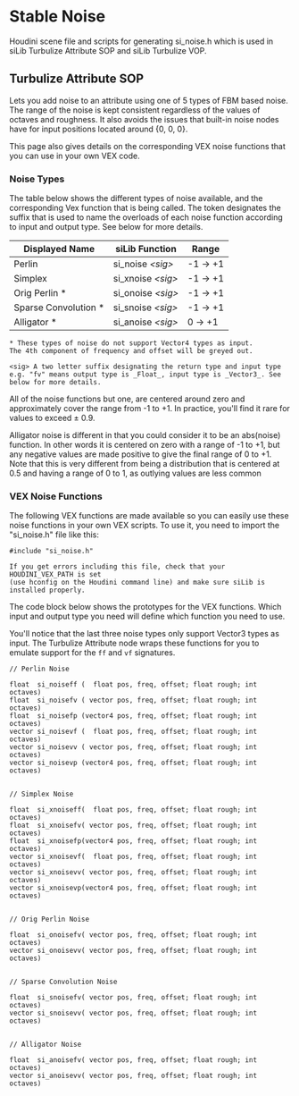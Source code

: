 # Stable Noise

Houdini scene file and scripts for generating si_noise.h which is used in siLib Turbulize Attribute SOP and siLib Turbulize VOP.


## Turbulize Attribute SOP

Lets you add noise to an attribute using one of 5 types of FBM based noise. The range of the noise is kept consistent regardless of the
values of octaves and roughness. It also avoids the issues that built-in noise nodes have for input positions located around {0, 0, 0}. 

This page also gives details on the corresponding VEX noise functions that you can use in your own VEX code.

### Noise Types

The table below shows the different types of noise available, and the corresponding Vex function that is being called. The <sig> token
designates the suffix that is used to name the overloads of each noise function according to input and output type. See below for more details.

| Displayed Name | siLib Function | Range |
|----------------|----------------|-------|
| Perlin | si_noise _&lt;sig&gt;_ | -1 -> +1 |
| Simplex | si_xnoise _&lt;sig&gt;_ | -1 -> +1 |
| Orig Perlin * | si_onoise _&lt;sig&gt;_ | -1 -> +1 |
| Sparse Convolution * | si_snoise _&lt;sig&gt;_ | -1 -> +1 |
| Alligator * | si_anoise _&lt;sig&gt;_ | 0 -> +1 |

    * These types of noise do not support Vector4 types as input. 
    The 4th component of frequency and offset will be greyed out.
    
    <sig> A two letter suffix designating the return type and input type
    e.g. "fv" means output type is _Float_, input type is _Vector3_. See below for more details.

All of the noise functions but one, are centered around zero and approximately cover the range from -1 to +1. In practice, you'll find
it rare for values to exceed &plusmn; 0.9.

Alligator noise is different in that you could consider it to be an abs(noise) function. In other words it is centered on zero with a 
range of -1 to +1, but any negative values are made positive to give the final range of 0 to +1. Note that this is very different from 
being a distribution that is centered at 0.5 and having a range of 0 to 1, as outlying values are less common

### VEX Noise Functions

The following VEX functions are made available so you can easily use these noise functions in your own VEX scripts. To use it, you 
need to import the "si_noise.h" file like this:

```
#include "si_noise.h"
```

    If you get errors including this file, check that your HOUDINI_VEX_PATH is set 
    (use hconfig on the Houdini command line) and make sure siLib is installed properly.

The code block below shows the prototypes for the VEX functions. Which input and output type you need will define which function
you need to use.

You'll notice that the last three noise types only support Vector3 types as input. The Turbulize Attribute node wraps these functions
for you to emulate support for the <code>ff</code> and <code>vf</code> signatures. 

```
// Perlin Noise

float  si_noiseff (  float pos, freq, offset; float rough; int octaves)
float  si_noisefv ( vector pos, freq, offset; float rough; int octaves)
float  si_noisefp (vector4 pos, freq, offset; float rough; int octaves)
vector si_noisevf (  float pos, freq, offset; float rough; int octaves)
vector si_noisevv ( vector pos, freq, offset; float rough; int octaves)
vector si_noisevp (vector4 pos, freq, offset; float rough; int octaves)


// Simplex Noise

float  si_xnoiseff(  float pos, freq, offset; float rough; int octaves)
float  si_xnoisefv( vector pos, freq, offset; float rough; int octaves)
float  si_xnoisefp(vector4 pos, freq, offset; float rough; int octaves)
vector si_xnoisevf(  float pos, freq, offset; float rough; int octaves)
vector si_xnoisevv( vector pos, freq, offset; float rough; int octaves)
vector si_xnoisevp(vector4 pos, freq, offset; float rough; int octaves)


// Orig Perlin Noise

float  si_onoisefv( vector pos, freq, offset; float rough; int octaves)
vector si_onoisevv( vector pos, freq, offset; float rough; int octaves)


// Sparse Convolution Noise

float  si_snoisefv( vector pos, freq, offset; float rough; int octaves)
vector si_snoisevv( vector pos, freq, offset; float rough; int octaves)


// Alligator Noise

float  si_anoisefv( vector pos, freq, offset; float rough; int octaves)
vector si_anoisevv( vector pos, freq, offset; float rough; int octaves)
```
        
